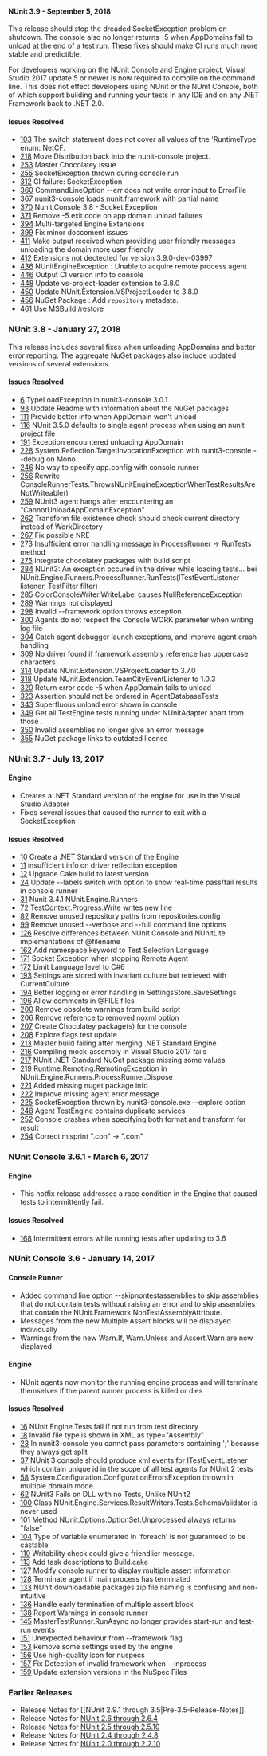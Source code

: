 #### NUnit 3.9 - September 5, 2018

This release should stop the dreaded SocketException problem on shutdown. The
console also no longer returns -5 when AppDomains fail to unload at the end of a
test run. These fixes should make CI runs much more stable and predictible.

For developers working on the NUnit Console and Engine project, Visual Studio
2017 update 5 or newer is now required to compile on the command line. This does
not effect developers using NUnit or the NUnit Console, both of which support building
and running your tests in any IDE and on any .NET Framework back to .NET 2.0.

#### Issues Resolved

 * [103](https://github.com/nunit/nunit-console/issues/103) The switch statement does not cover all values of the 'RuntimeType' enum: NetCF.
 * [218](https://github.com/nunit/nunit-console/issues/218) Move Distribution back into the nunit-console project.
 * [253](https://github.com/nunit/nunit-console/issues/253) Master Chocolatey issue
 * [255](https://github.com/nunit/nunit-console/issues/255) SocketException thrown during console run
 * [312](https://github.com/nunit/nunit-console/issues/312) CI failure: SocketException
 * [360](https://github.com/nunit/nunit-console/issues/360) CommandLineOption --err does not write error input to ErrorFile
 * [367](https://github.com/nunit/nunit-console/issues/367) nunit3-console loads nunit.framework with partial name
 * [370](https://github.com/nunit/nunit-console/issues/370) Nunit.Console 3.8 - Socket Exception
 * [371](https://github.com/nunit/nunit-console/issues/371) Remove -5 exit code on app domain unload failures
 * [394](https://github.com/nunit/nunit-console/issues/394) Multi-targeted Engine Extensions
 * [399](https://github.com/nunit/nunit-console/issues/399) Fix minor doccoment issues
 * [411](https://github.com/nunit/nunit-console/issues/411) Make output received when providing user friendly messages unloading the domain more user friendly
 * [412](https://github.com/nunit/nunit-console/issues/412) Extensions not dectected for version 3.9.0-dev-03997
 * [436](https://github.com/nunit/nunit-console/issues/436) NUnitEngineException : Unable to acquire remote process agent
 * [446](https://github.com/nunit/nunit-console/issues/446) Output CI version info to console
 * [448](https://github.com/nunit/nunit-console/issues/448) Update vs-project-loader extension to 3.8.0
 * [450](https://github.com/nunit/nunit-console/issues/450) Update NUnit.Extension.VSProjectLoader to 3.8.0
 * [456](https://github.com/nunit/nunit-console/issues/456) NuGet Package : Add `repository` metadata.
 * [461](https://github.com/nunit/nunit-console/issues/461) Use MSBuild /restore

### NUnit 3.8 - January 27, 2018

This release includes several fixes when unloading AppDomains and better error reporting. The
aggregate NuGet packages also include updated versions of several extensions.

#### Issues Resolved

 * [6](https://github.com/nunit/nunit-console/issues/6) TypeLoadException in nunit3-console 3.0.1
 * [93](https://github.com/nunit/nunit-console/issues/93) Update Readme with information about the NuGet packages
 * [111](https://github.com/nunit/nunit-console/issues/111) Provide better info when AppDomain won't unload
 * [116](https://github.com/nunit/nunit-console/issues/116) NUnit 3.5.0 defaults to single agent process when using an nunit project file
 * [191](https://github.com/nunit/nunit-console/issues/191) Exception encountered unloading AppDomain
 * [228](https://github.com/nunit/nunit-console/issues/228) System.Reflection.TargetInvocationException with nunit3-console --debug on Mono
 * [246](https://github.com/nunit/nunit-console/issues/246) No way to specify app.config with console runner
 * [256](https://github.com/nunit/nunit-console/issues/256) Rewrite ConsoleRunnerTests.ThrowsNUnitEngineExceptionWhenTestResultsAreNotWriteable()
 * [259](https://github.com/nunit/nunit-console/issues/259) NUnit3 agent hangs after encountering an "CannotUnloadAppDomainException"
 * [262](https://github.com/nunit/nunit-console/issues/262) Transform file existence check should check current directory instead of WorkDirectory
 * [267](https://github.com/nunit/nunit-console/issues/267) Fix possible NRE
 * [273](https://github.com/nunit/nunit-console/issues/273) Insufficient error handling message in ProcessRunner -> RunTests method
 * [275](https://github.com/nunit/nunit-console/issues/275) Integrate chocolatey packages with build script
 * [284](https://github.com/nunit/nunit-console/issues/284) NUnit3: An exception occured in the driver while loading tests...   bei NUnit.Engine.Runners.ProcessRunner.RunTests(ITestEventListener listener, TestFilter filter)
 * [285](https://github.com/nunit/nunit-console/issues/285) ColorConsoleWriter.WriteLabel causes NullReferenceException
 * [289](https://github.com/nunit/nunit-console/issues/289) Warnings not displayed
 * [298](https://github.com/nunit/nunit-console/issues/298) Invalid --framework option throws exception
 * [300](https://github.com/nunit/nunit-console/issues/300) Agents do not respect the Console WORK parameter when writing log file
 * [304](https://github.com/nunit/nunit-console/issues/304) Catch agent debugger launch exceptions, and improve agent crash handling
 * [309](https://github.com/nunit/nunit-console/issues/309) No driver found if framework assembly reference has uppercase characters
 * [314](https://github.com/nunit/nunit-console/issues/314) Update NUnit.Extension.VSProjectLoader to 3.7.0
 * [318](https://github.com/nunit/nunit-console/issues/318) Update NUnit.Extension.TeamCityEventListener to 1.0.3
 * [320](https://github.com/nunit/nunit-console/issues/320) Return error code -5 when AppDomain fails to unload
 * [323](https://github.com/nunit/nunit-console/issues/323) Assertion should not be ordered in AgentDatabaseTests
 * [343](https://github.com/nunit/nunit-console/issues/343) Superfluous unload error shown in console
 * [349](https://github.com/nunit/nunit-console/issues/349) Get all TestEngine tests running under NUnitAdapter apart from those .
 * [350](https://github.com/nunit/nunit-console/issues/350) Invalid assemblies no longer give an error message
 * [355](https://github.com/nunit/nunit-console/issues/355) NuGet package links to outdated license

### NUnit 3.7 - July 13, 2017

#### Engine

 * Creates a .NET Standard version of the engine for use in the Visual Studio Adapter
 * Fixes several issues that caused the runner to exit with a SocketException
#### Issues Resolved

 * [10](https://github.com/nunit/nunit-console/issues/10) Create a .NET Standard version of the Engine
 * [11](https://github.com/nunit/nunit-console/issues/11) insufficient info on driver reflection exception
 * [12](https://github.com/nunit/nunit-console/issues/12) Upgrade Cake build to latest version
 * [24](https://github.com/nunit/nunit-console/issues/24) Update --labels switch with option to show real-time pass/fail results in console runner
 * [31](https://github.com/nunit/nunit-console/issues/31) Nunit 3.4.1 NUnit.Engine.Runners
 * [72](https://github.com/nunit/nunit-console/issues/72) TestContext.Progress.Write writes new line
 * [82](https://github.com/nunit/nunit-console/issues/82) Remove unused repository paths from repositories.config
 * [99](https://github.com/nunit/nunit-console/issues/99) Remove unused --verbose and --full command line options
 * [126](https://github.com/nunit/nunit-console/issues/126) Resolve differences between NUnit Console and NUnitLite implementations of @filename
 * [162](https://github.com/nunit/nunit-console/issues/162) Add namespace keyword to Test Selection Language
 * [171](https://github.com/nunit/nunit-console/issues/171) Socket Exception when stopping Remote Agent
 * [172](https://github.com/nunit/nunit-console/issues/172) Limit Language level to C#6
 * [193](https://github.com/nunit/nunit-console/issues/193) Settings are stored with invariant culture but retrieved with CurrentCulture
 * [194](https://github.com/nunit/nunit-console/issues/194) Better logging or error handling in SettingsStore.SaveSettings
 * [196](https://github.com/nunit/nunit-console/issues/196) Allow comments in @FILE files
 * [200](https://github.com/nunit/nunit-console/issues/200) Remove obsolete warnings from build script
 * [206](https://github.com/nunit/nunit-console/issues/206) Remove reference to removed noxml option
 * [207](https://github.com/nunit/nunit-console/issues/207)  Create Chocolatey package(s) for the console
 * [208](https://github.com/nunit/nunit-console/issues/208) Explore flags test update
 * [213](https://github.com/nunit/nunit-console/issues/213) Master build failing after merging .NET Standard Engine
 * [216](https://github.com/nunit/nunit-console/issues/216) Compiling mock-assembly in Visual Studio 2017 fails
 * [217](https://github.com/nunit/nunit-console/issues/217) NUnit .NET Standard NuGet package missing some values
 * [219](https://github.com/nunit/nunit-console/issues/219) Runtime.Remoting.RemotingException in NUnit.Engine.Runners.ProcessRunner.Dispose
 * [221](https://github.com/nunit/nunit-console/issues/221) Added missing nuget package info
 * [222](https://github.com/nunit/nunit-console/issues/222) Improve missing agent error message
 * [225](https://github.com/nunit/nunit-console/issues/225) SocketException thrown by nunit3-console.exe --explore option
 * [248](https://github.com/nunit/nunit-console/issues/248) Agent TestEngine contains duplicate services
 * [252](https://github.com/nunit/nunit-console/issues/252) Console crashes when specifying both format and transform for result
 * [254](https://github.com/nunit/nunit-console/issues/254) Correct misprint ".con" -> ".com"

### NUnit Console 3.6.1 - March 6, 2017

#### Engine

 * This hotfix release addresses a race condition in the Engine that caused
   tests to intermittently fail.

#### Issues Resolved

 * [168](https://github.com/nunit/docs/issues/168) Intermittent errors while running tests after updating to 3.6


### NUnit Console 3.6 - January 14, 2017

#### Console Runner

 * Added command line option --skipnontestassemblies to skip assemblies that do
   not contain tests without raising an error and to skip assemblies that contain
   the NUnit.Framework.NonTestAssemblyAttribute.
 * Messages from the new Multiple Assert blocks will be displayed individually
 * Warnings from the new Warn.If, Warn.Unless and Assert.Warn are now displayed

#### Engine

 * NUnit agents now monitor the running engine process and will terminate themselves
   if the parent runner process is killed or dies

#### Issues Resolved

 * [16](https://github.com/nunit/nunit-console/issues/16) NUnit Engine Tests fail if not run from test directory
 * [18](https://github.com/nunit/nunit-console/issues/18) Invalid file type is shown in XML as type="Assembly"
 * [23](https://github.com/nunit/nunit-console/issues/23) In nunit3-console you cannot pass parameters containing ';' because they always get split
 * [37](https://github.com/nunit/nunit-console/issues/37) NUnit 3 console should produce xml events for ITestEventListener which contain
      unique id in the scope of all test agents for NUnit 2 tests
 * [58](https://github.com/nunit/nunit-console/issues/58) System.Configuration.ConfigurationErrorsException thrown in multiple domain mode.
 * [62](https://github.com/nunit/nunit-console/issues/62) NUnit3 Fails on DLL with no Tests, Unlike NUnit2
 * [100](https://github.com/nunit/nunit-console/issues/100) Class NUnit.Engine.Services.ResultWriters.Tests.SchemaValidator is never used
 * [101](https://github.com/nunit/nunit-console/issues/101) Method NUnit.Options.OptionSet.Unprocessed always returns "false"
 * [104](https://github.com/nunit/nunit-console/issues/104) Type of variable enumerated in 'foreach' is not guaranteed to be castable
 * [110](https://github.com/nunit/nunit-console/issues/110) Writability check could give a friendlier message.
 * [113](https://github.com/nunit/nunit-console/issues/113) Add task descriptions to Build.cake
 * [127](https://github.com/nunit/nunit-console/issues/127) Modify console runner to display multiple assert information
 * [128](https://github.com/nunit/nunit-console/issues/128) Terminate agent if main process has terminated
 * [133](https://github.com/nunit/nunit-console/issues/133) NUnit downloadable packages zip file naming is confusing and non-intuitive
 * [136](https://github.com/nunit/nunit-console/issues/136) Handle early termination of multiple assert block
 * [138](https://github.com/nunit/nunit-console/issues/138) Report Warnings in console runner
 * [145](https://github.com/nunit/nunit-console/issues/145) MasterTestRunner.RunAsync no longer provides start-run and test-run events
 * [151](https://github.com/nunit/nunit-console/issues/151) Unexpected behaviour from --framework flag
 * [153](https://github.com/nunit/nunit-console/issues/153) Remove some settings used by the engine
 * [156](https://github.com/nunit/nunit-console/issues/156) Use high-quality icon for nuspecs
 * [157](https://github.com/nunit/nunit-console/issues/157) Fix Detection of invalid framework when --inprocess
 * [159](https://github.com/nunit/nunit-console/issues/159) Update extension versions in the NuSpec Files

### Earlier Releases
 * Release Notes for [[NUnit 2.9.1 through 3.5|Pre-3.5-Release-Notes]].
 * Release Notes for [NUnit 2.6 through 2.6.4](http://www.nunit.org/?p=releaseNotes&r=2.6.4)
 * Release Notes for [NUnit 2.5 through 2.5.10](http://www.nunit.org/?p=releaseNotes&r=2.5.10)
 * Release Notes for [NUnit 2.4 through 2.4.8](http://www.nunit.org/?p=releaseNotes&r=2.4.8)
 * Release Notes for [NUnit 2.0 through 2.2.10](http://www.nunit.org/?p=releaseNotes&r=2.2.10)
